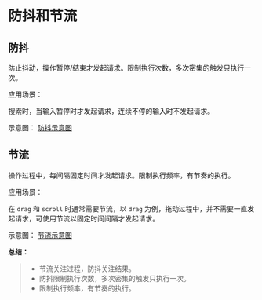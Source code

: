 # 防抖和节流

## 防抖

防止抖动，操作暂停/结束才发起请求。限制执行次数，多次密集的触发只执行一次。

应用场景：

搜索时，当输入暂停时才发起请求，连续不停的输入时不发起请求。

示意图：
[防抖示意图](images/防抖示意图.png)

## 节流

操作过程中，每间隔固定时间才发起请求。限制执行频率，有节奏的执行。

应用场景：

在 `drag` 和 `scroll` 时通常需要节流，以 `drag` 为例，拖动过程中，并不需要一直发起请求，可使用节流以固定时间间隔才发起请求。

示意图：
[节流示意图](images/节流示意图.png)

**总结：**

> - 节流关注过程，防抖关注结果。
> - 防抖限制执行次数，多次密集的触发只执行一次。
> - 限制执行频率，有节奏的执行。
